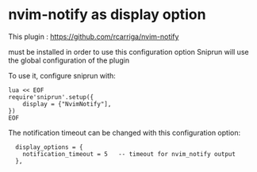# nvim-notify as display option

This plugin : https://github.com/rcarriga/nvim-notify

must be installed in order to use this configuration option
Sniprun will use the global configuration of the plugin

To use it, configure sniprun with:

```
lua << EOF
require'sniprun'.setup({
    display = {"NvimNotify"],
})
EOF
```

The notification timeout can be changed with this configuration option:

```
  display_options = {
    notification_timeout = 5   -- timeout for nvim_notify output
  },
```

